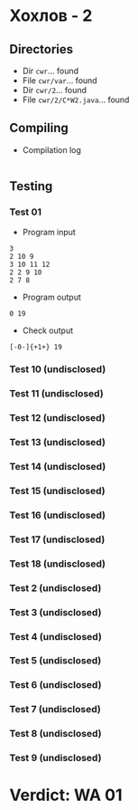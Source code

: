 # Хохлов - 2
## Directories
- Dir `cwr`... found
- File `cwr/var`... found
- Dir `cwr/2`... found
- File `cwr/2/C*W2.java`... found
## Compiling
- Compilation log
```

```
## Testing
### Test 01
- Program input
```
3
2 10 9
3 10 11 12
2 2 9 10
2 7 8

```
- Program output
```
0 19

```
- Check output
```
[-0-]{+1+} 19

```
### Test 10 (undisclosed)
### Test 11 (undisclosed)
### Test 12 (undisclosed)
### Test 13 (undisclosed)
### Test 14 (undisclosed)
### Test 15 (undisclosed)
### Test 16 (undisclosed)
### Test 17 (undisclosed)
### Test 18 (undisclosed)
### Test 2 (undisclosed)
### Test 3 (undisclosed)
### Test 4 (undisclosed)
### Test 5 (undisclosed)
### Test 6 (undisclosed)
### Test 7 (undisclosed)
### Test 8 (undisclosed)
### Test 9 (undisclosed)
# Verdict: WA 01
